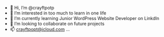 - 👋 Hi, I’m @crayftpotp
- 👀 I’m interested in too much to learn in one life 
- 🌱 I’m currently learning Junior WordPress Website Developer on LinkdIn
- 💞️ I’m looking to collaborate on future projects
- 📫 crayftpopt@icloud.com ...

<!---
crayftpotp/crayftpotp is a ✨ special ✨ repository because its `README.md` (this file) appears on your GitHub profile.
You can click the Preview link to take a look at your changes.
--->
